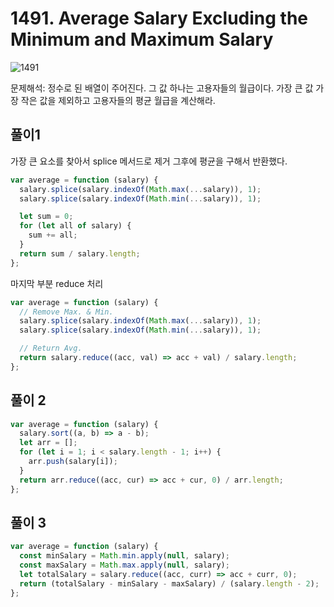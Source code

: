 # 1491. Average Salary Excluding the Minimum and Maximum Salary

![1491](https://user-images.githubusercontent.com/63354527/106991485-ab91c580-67b9-11eb-90e5-31ca1c74a055.PNG)

문제해석: 정수로 된 배열이 주어진다. 그 값 하나는 고용자들의 월급이다.
가장 큰 값 가장 작은 값을 제외하고 고용자들의 평균 월급을 계산해라.

## 풀이1

가장 큰 요소를 찾아서 splice 메서드로 제거 그후에 평균을 구해서 반환했다.

```javascript
var average = function (salary) {
  salary.splice(salary.indexOf(Math.max(...salary)), 1);
  salary.splice(salary.indexOf(Math.min(...salary)), 1);

  let sum = 0;
  for (let all of salary) {
    sum += all;
  }
  return sum / salary.length;
};
```

마지막 부분 reduce 처리

```javascript
var average = function (salary) {
  // Remove Max. & Min.
  salary.splice(salary.indexOf(Math.max(...salary)), 1);
  salary.splice(salary.indexOf(Math.min(...salary)), 1);

  // Return Avg.
  return salary.reduce((acc, val) => acc + val) / salary.length;
};
```

## 풀이 2

```javascript
var average = function (salary) {
  salary.sort((a, b) => a - b);
  let arr = [];
  for (let i = 1; i < salary.length - 1; i++) {
    arr.push(salary[i]);
  }
  return arr.reduce((acc, cur) => acc + cur, 0) / arr.length;
};
```

## 풀이 3

```javascript
var average = function (salary) {
  const minSalary = Math.min.apply(null, salary);
  const maxSalary = Math.max.apply(null, salary);
  let totalSalary = salary.reduce((acc, curr) => acc + curr, 0);
  return (totalSalary - minSalary - maxSalary) / (salary.length - 2);
};
```
